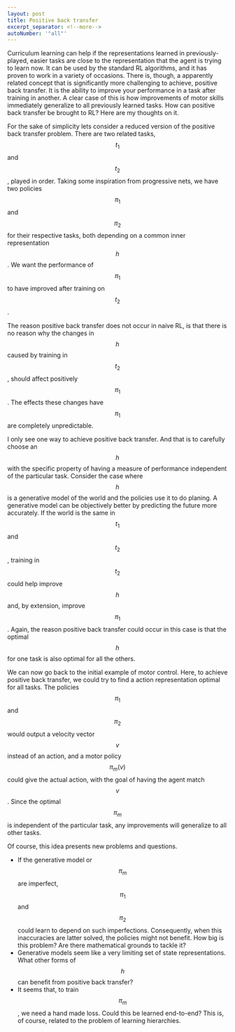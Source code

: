 ```yaml
---
layout: post
title: Positive back transfer
excerpt_separator: <!--more-->
autoNumber: '"all"'
---
```


Curriculum learning can help if the representations learned in previously-played, easier tasks are close to the representation that the agent is trying to learn now. It can be used by the standard RL algorithms, and it has proven to work in a variety of occasions. There is, though, a apparently related concept that is significantly more challenging to achieve, positive back transfer. It is the ability to improve your performance in a task after training in another. A clear case of this is how improvements of motor skills immediately generalize to all previously learned tasks. How can positive back transfer be brought to RL? Here are my thoughts on it.
<!--more-->

For the sake of simplicity lets consider a reduced version of the positive back transfer problem. There are two related tasks, $$t_1$$ and $$t_2$$, played in order. Taking some inspiration from progressive nets, we have two policies $$\pi_1$$ and $$\pi_2$$ for their respective tasks, both depending on a common inner representation $$h$$. We want the performance of $$\pi_1$$ to have improved after training on $$t_2$$.

The reason positive back transfer does not occur in naive RL, is that there is no reason why the changes in $$h$$ caused by training in $$t_2$$, should affect positively $$\pi_1$$. The effects these changes have $$\pi_1$$ are completely unpredictable.

I only see one way to achieve positive back transfer. And that is to carefully choose an $$h$$ with the specific property of having a measure of performance independent of the particular task. Consider the case where $$h$$ is a generative model of the world and the policies use it to do planing. A generative model can be objectively better by predicting the future more accurately. If the world is the same in $$t_1$$ and $$t_2$$, training in $$t_2$$ could help improve $$h$$ and, by extension, improve $$\pi_1$$. Again, the reason positive back transfer could occur in this case is that the optimal $$h$$ for one task is also optimal for all the others.

We can now go back to the initial example of motor control. Here, to achieve positive back transfer, we could try to find a action representation optimal for all tasks. The policies $$\pi_1$$ and $$\pi_2$$ would output a velocity vector $$v$$ instead of an action, and a motor policy $$\pi_m(v)$$ could give the actual action, with the goal of having the agent match $$v$$. Since the optimal $$\pi_m$$ is independent of the particular task, any improvements will generalize to all other tasks.

Of course, this idea presents new problems and questions.

* If the generative model or $$\pi_m$$ are imperfect, $$\pi_1$$ and $$\pi_2$$ could learn to depend on such imperfections. Consequently, when this inaccuracies are latter solved, the policies might not benefit. How big is this problem? Are there mathematical grounds to tackle it?
* Generative models seem like a very limiting set of state representations. What other forms of $$h$$ can benefit from positive back transfer?
* It seems that, to train $$\pi_m$$, we need a hand made loss. Could this be learned end-to-end? This is, of course, related to the problem of learning hierarchies.
